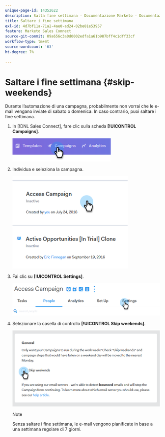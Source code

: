 ```yaml
---
unique-page-id: 14352622
description: Salta fine settimana - Documentazione Marketo - Documentazione del prodotto
title: Saltare i fine settimana
exl-id: 4d7bf11a-71a2-4ae0-ad24-02be81e53957
feature: Marketo Sales Connect
source-git-commit: 09a656c3a0d0002edfa1a61b987bff4c1dff33cf
workflow-type: tm+mt
source-wordcount: '63'
ht-degree: 7%

---
```


# Saltare i fine settimana {#skip-weekends}

Durante l’automazione di una campagna, probabilmente non vorrai che le e-mail vengano inviate di sabato o domenica. In caso contrario, puoi saltare i fine settimana.

1. In [!DNL Sales Connect], fare clic sulla scheda **[!UICONTROL  Campaigns]**.

   ![](assets/one-2.png)

1. Individua e seleziona la campagna.

   ![](assets/two-2.png)

1. Fai clic su **[!UICONTROL Settings]**.

   ![](assets/three-2.png)

1. Selezionare la casella di controllo **[!UICONTROL Skip weekends]**.

   ![](assets/four-2.png)

   >[!NOTE]
   >
   >Senza saltare i fine settimana, le e-mail vengono pianificate in base a una settimana regolare di 7 giorni.
